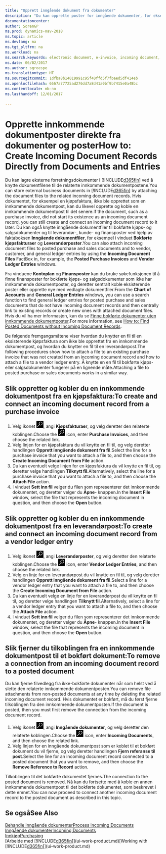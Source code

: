 ```yaml
---
title: "Opprett inngående dokument fra dokumenter"
description: "Du kan opprette poster for inngående dokumenter, for eksempel e-fakturaer, og behandle OCR-oppgaver, e-handel og dokumentutveksling."
documentationcenter: 
author: SorenGP
ms.prod: dynamics-nav-2018
ms.topic: article
ms.devlang: na
ms.tgt_pltfrm: na
ms.workload: na
ms.search.keywords: electronic document, e-invoice, incoming document, OCR, ecommerce, document exchange, import invoice
ms.date: 06/02/2017
ms.author: sgroespe
ms.translationtype: HT
ms.sourcegitcommit: 1dfba8b14019991c95f40ffd5f7fbaed5df414eb
ms.openlocfilehash: 6667a77725ad276dd7a8d41a0bf9b7415e0a48bc
ms.contentlocale: nb-no
ms.lasthandoff: 12/01/2017

---
```

# <a name="how-to-create-incoming-document-records-directly-from-documents-and-entries"></a><span data-ttu-id="600d5-103">Opprette innkommende dokumentposter direkte fra dokumenter og poster</span><span class="sxs-lookup"><span data-stu-id="600d5-103">How to: Create Incoming Document Records Directly from Documents and Entries</span></span>
<span data-ttu-id="600d5-104">Du kan lagre eksterne forretningsdokumenter i [!INCLUDE[d365fin](includes/d365fin_md.md)] ved å knytte dokumentfilene til de relaterte innkommende dokumentpostene.</span><span class="sxs-lookup"><span data-stu-id="600d5-104">You can store external business documents in [!INCLUDE[d365fin](includes/d365fin_md.md)] by attaching the document files to the related incoming document records.</span></span> <span data-ttu-id="600d5-105">Hvis dokumentet, for eksempel en kjøpsfaktura, ikke ble opprettet som en innkommende dokumentpost, kan du likevel opprette og koble en innkommende dokumentpost til det senere.</span><span class="sxs-lookup"><span data-stu-id="600d5-105">If the document, such as a purchase invoice, did not start its existence as an incoming document record, you can still create and connect an incoming document record to it later.</span></span> <span data-ttu-id="600d5-106">Du kan også knytte inngående dokumentfiler til bokførte kjøps- og salgsdokumenter og til leverandør-, kunde- og finansposter ved hjelp av faktaboksen **Inngående dokumentfiler**, for eksempel i vinduet **Bokførte kjøpsfakturaer** og **Leverandørposter**.</span><span class="sxs-lookup"><span data-stu-id="600d5-106">You can also attach incoming document files to posted purchase and sales documents and to vendor, customer, and general ledger entries by using the **Incoming Document Files** FactBox in, for example, the **Posted Purchase Invoices** and **Vendor Ledger Entries** windows.</span></span>

<span data-ttu-id="600d5-107">Fra vinduene **Kontoplan** og **Finansposter** kan du bruke søkefunksjonen til å finne finansposter for bokførte kjøps- og salgsdokumenter som ikke har innkommende dokumentposter, og deretter sentralt koble eksisterende poster eller opprette nye med vedlagte dokumentfiler.</span><span class="sxs-lookup"><span data-stu-id="600d5-107">From the **Chart of Accounts** and **General Ledger Entries** windows, you can use a search function to find general ledger entries for posted purchase and sales documents that do not have incoming document records and then centrally link to existing records or create new ones with attached document files.</span></span> <span data-ttu-id="600d5-108">Hvis du vil ha mer informasjon, kan du se [Finne bokførte dokumenter uten innkommende dokumentposter](across-how-find-posted-documents-without-income-document-records.md).</span><span class="sxs-lookup"><span data-stu-id="600d5-108">For more information, see [How to: Find Posted Documents without Incoming Document Records](across-how-find-posted-documents-without-income-document-records.md).</span></span>

<span data-ttu-id="600d5-109">De følgende fremgangsmåtene viser hvordan du knytter en fil til en eksisterende kjøpsfaktura som ikke ble opprettet fra en innkommende dokumentpost, og hvordan du knytter en fil til en leverandørpost.</span><span class="sxs-lookup"><span data-stu-id="600d5-109">The following procedures show how to attach a file to an existing purchase invoice that was not created from an incoming document record and how to attach a file to a vendor ledger entry.</span></span> <span data-ttu-id="600d5-110">Å knytte en en fil til bokførte kjøps- eller salgsdokumenter fungerer på en lignende måte.</span><span class="sxs-lookup"><span data-stu-id="600d5-110">Attaching a file to posted purchase or sales documents works in a similar way.</span></span>

## <a name="to-create-and-connect-an-incoming-document-record-from-a-purchase-invoice"></a><span data-ttu-id="600d5-111">Slik oppretter og kobler du en innkommende dokumentpost fra en kjøpsfaktura:</span><span class="sxs-lookup"><span data-stu-id="600d5-111">To create and connect an incoming document record from a purchase invoice</span></span>
1. <span data-ttu-id="600d5-112">Velg ikonet ![Søk etter side eller rapport](media/ui-search/search_small.png "Søk etter side eller rapport"), angi **Kjøpsfakturaer**, og velg deretter den relaterte koblingen.</span><span class="sxs-lookup"><span data-stu-id="600d5-112">Choose the ![Search for Page or Report](media/ui-search/search_small.png "Search for Page or Report icon") icon, enter **Purchase Invoices**, and then choose the related link.</span></span>
2. <span data-ttu-id="600d5-113">Velg linjen for en kjøpsfaktura du vil knytte en fil til, og velg deretter handlingen **Opprett inngående dokument fra fil**.</span><span class="sxs-lookup"><span data-stu-id="600d5-113">Select the line for a purchase invoice that you want to attach a file to, and then choose the **Create Incoming Document from File** action.</span></span>
3. <span data-ttu-id="600d5-114">Du kan eventuelt velge linjen for en kjøpsfaktura du vil knytte en fil til, og deretter velge handlingen **Tilknytt fil**.</span><span class="sxs-lookup"><span data-stu-id="600d5-114">Alternatively, select the line for a purchase invoice that you want to attach a file to, and then choose the **Attach File** action.</span></span>
4. <span data-ttu-id="600d5-115">I vinduet **Sett inn fil** velger du filen som representerer det innkommende dokumentet, og deretter velger du **Åpne**- knappen.</span><span class="sxs-lookup"><span data-stu-id="600d5-115">In the **Insert File** window, select the file that represents the incoming document in question, and then choose the **Open** button.</span></span>

## <a name="to-create-and-connect-an-incoming-document-record-from-a-vendor-ledger-entry"></a><span data-ttu-id="600d5-116">Slik oppretter og kobler du en innkommende dokumentpost fra en leverandørpost:</span><span class="sxs-lookup"><span data-stu-id="600d5-116">To create and connect an incoming document record from a vendor ledger entry</span></span>
1. <span data-ttu-id="600d5-117">Velg ikonet ![Søk etter side eller rapport](media/ui-search/search_small.png "Søk etter side eller rapport"), angi **Leverandørposter**, og velg deretter den relaterte koblingen.</span><span class="sxs-lookup"><span data-stu-id="600d5-117">Choose the ![Search for Page or Report](media/ui-search/search_small.png "Search for Page or Report icon") icon, enter **Vendor Ledger Entries**, and then choose the related link.</span></span>
2. <span data-ttu-id="600d5-118">Velg en linje for en leverandørpost du vil knytte en fil til, og velg deretter handlingen **Opprett inngående dokument fra fil**.</span><span class="sxs-lookup"><span data-stu-id="600d5-118">Select a line for a vendor ledger entry that you want to attach a file to, and then choose the **Create Incoming Document from File** action.</span></span>
3. <span data-ttu-id="600d5-119">Du kan eventuelt velge en linje for en leverandørpost du vil knytte en fil til, og deretter velge handlingen **Tilknytt fil**.</span><span class="sxs-lookup"><span data-stu-id="600d5-119">Alternatively, select a line for a vendor ledger entry that you want to attach a file to, and then choose the **Attach File** action.</span></span>
4. <span data-ttu-id="600d5-120">I vinduet **Sett inn fil** velger du filen som representerer det innkommende dokumentet, og deretter velger du **Åpne**- knappen.</span><span class="sxs-lookup"><span data-stu-id="600d5-120">In the **Insert File** window, select the file that represents the incoming document in question, and then choose the **Open** button.</span></span>

## <a name="to-remove-a-connection-from-an-incoming-document-record-to-a-posted-document"></a><span data-ttu-id="600d5-121">Slik fjerner du tilkoblingen fra en innkommende dokumentpost til et bokført dokument:</span><span class="sxs-lookup"><span data-stu-id="600d5-121">To remove a connection from an incoming document record to a posted document</span></span>
<span data-ttu-id="600d5-122">Du kan fjerne filvedlegg fra ikke-bokførte dokumenter når som helst ved å slette den relaterte innkommende dokumentposten.</span><span class="sxs-lookup"><span data-stu-id="600d5-122">You can remove file attachments from non-posted documents at any time by deleting the related incoming document record.</span></span> <span data-ttu-id="600d5-123">Hvis dokumentet er bokført, må du først fjerne tilkoblingen fra den innkommende dokumentposten.</span><span class="sxs-lookup"><span data-stu-id="600d5-123">If the document is posted, then you must first remove the connection from the incoming document record.</span></span>

1. <span data-ttu-id="600d5-124">Velg ikonet ![Søk etter side eller rapport](media/ui-search/search_small.png "Søk etter side eller rapport"), angi **Inngående dokumenter**, og velg deretter den relaterte koblingen.</span><span class="sxs-lookup"><span data-stu-id="600d5-124">Choose the ![Search for Page or Report](media/ui-search/search_small.png "Search for Page or Report icon") icon, enter **Incoming Documents**, and then choose the related link.</span></span>
2. <span data-ttu-id="600d5-125">Velg linjen for en inngående dokumentpost som er koblet til et bokført dokument du vil fjerne, og velg deretter handlingen **Fjern referanse til post**.</span><span class="sxs-lookup"><span data-stu-id="600d5-125">Select the line for an incoming document record connected to a posted document that you want to remove, and then choose the **Remove Reference to Record** action.</span></span>

<span data-ttu-id="600d5-126">Tilkoblingen til det bokførte dokumentet fjernes.</span><span class="sxs-lookup"><span data-stu-id="600d5-126">The connection to the posted document is removed.</span></span> <span data-ttu-id="600d5-127">Nå kan du fortsette med å koble en annen innkommende dokumentpost til det bokførte dokumentet, som beskrevet i dette emnet.</span><span class="sxs-lookup"><span data-stu-id="600d5-127">You can now proceed to connect another incoming document record to the posted document as described in this topic.</span></span>

## <a name="see-also"></a><span data-ttu-id="600d5-128">Se også</span><span class="sxs-lookup"><span data-stu-id="600d5-128">See Also</span></span>
[<span data-ttu-id="600d5-129">Behandle inngående dokumenter</span><span class="sxs-lookup"><span data-stu-id="600d5-129">Process Incoming Documents</span></span>](across-process-income-documents.md)  
[<span data-ttu-id="600d5-130">Inngående dokumenter</span><span class="sxs-lookup"><span data-stu-id="600d5-130">Incoming Documents</span></span>](across-income-documents.md)  
[<span data-ttu-id="600d5-131">Innkjøp</span><span class="sxs-lookup"><span data-stu-id="600d5-131">Purchasing</span></span>](purchasing-manage-purchasing.md)  
<span data-ttu-id="600d5-132">[Arbeide med [!INCLUDE[d365fin](includes/d365fin_md.md)]](ui-work-product.md)</span><span class="sxs-lookup"><span data-stu-id="600d5-132">[Working with [!INCLUDE[d365fin](includes/d365fin_md.md)]](ui-work-product.md)</span></span>

